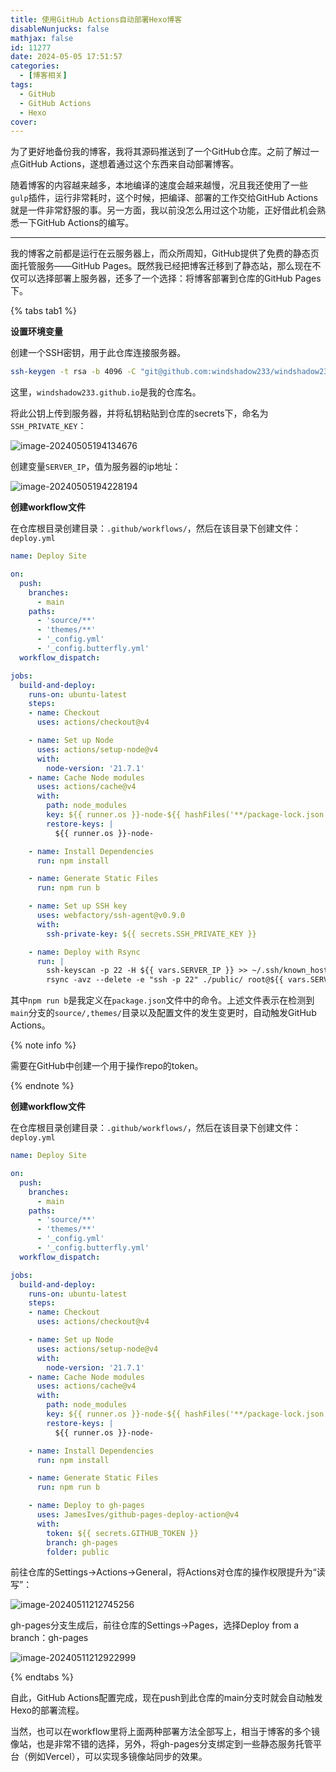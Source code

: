 ```yaml
---
title: 使用GitHub Actions自动部署Hexo博客
disableNunjucks: false
mathjax: false
id: 11277
date: 2024-05-05 17:51:57
categories:
  - [博客相关]
tags:
  - GitHub
  - GitHub Actions
  - Hexo
cover:
---
```


为了更好地备份我的博客，我将其源码推送到了一个GitHub仓库。之前了解过一点GitHub Actions，遂想着通过这个东西来自动部署博客。

随着博客的内容越来越多，本地编译的速度会越来越慢，况且我还使用了一些`gulp`插件，运行非常耗时，这个时候，把编译、部署的工作交给GitHub Actions就是一件非常舒服的事。另一方面，我以前没怎么用过这个功能，正好借此机会熟悉一下GitHub Actions的编写。

---

我的博客之前都是运行在云服务器上，而众所周知，GitHub提供了免费的静态页面托管服务——GitHub Pages。既然我已经把博客迁移到了静态站，那么现在不仅可以选择部署上服务器，还多了一个选择：将博客部署到仓库的GitHub Pages下。

{% tabs tab1 %}

<!-- tab 部署到云服务器 -->

**设置环境变量**

创建一个SSH密钥，用于此仓库连接服务器。

```bash
ssh-keygen -t rsa -b 4096 -C "git@github.com:windshadow233/windshadow233.github.io.git"
```

这里，`windshadow233.github.io`是我的仓库名。

将此公钥上传到服务器，并将私钥粘贴到仓库的secrets下，命名为`SSH_PRIVATE_KEY`：

![image-20240505194134676](https://blogfiles.oss.fyz666.xyz/png/e9a7e48a-471f-4b85-b8bd-0b437a9d35da.png)

创建变量`SERVER_IP`，值为服务器的ip地址：

![image-20240505194228194](https://blogfiles.oss.fyz666.xyz/png/98e9e6d6-e95f-4e71-9423-35bf5a289fce.png)

**创建workflow文件**

在仓库根目录创建目录：`.github/workflows/`，然后在该目录下创建文件：`deploy.yml`

```yaml
name: Deploy Site

on:
  push:
    branches:
      - main
    paths:
      - 'source/**'
      - 'themes/**'
      - '_config.yml'
      - '_config.butterfly.yml'
  workflow_dispatch:

jobs:
  build-and-deploy:
    runs-on: ubuntu-latest
    steps:
    - name: Checkout
      uses: actions/checkout@v4

    - name: Set up Node
      uses: actions/setup-node@v4
      with:
        node-version: '21.7.1'
    - name: Cache Node modules
      uses: actions/cache@v4
      with:
        path: node_modules
        key: ${{ runner.os }}-node-${{ hashFiles('**/package-lock.json') }}
        restore-keys: |
          ${{ runner.os }}-node-

    - name: Install Dependencies
      run: npm install

    - name: Generate Static Files
      run: npm run b

    - name: Set up SSH key
      uses: webfactory/ssh-agent@v0.9.0
      with:
        ssh-private-key: ${{ secrets.SSH_PRIVATE_KEY }}

    - name: Deploy with Rsync
      run: |
        ssh-keyscan -p 22 -H ${{ vars.SERVER_IP }} >> ~/.ssh/known_hosts
        rsync -avz --delete -e "ssh -p 22" ./public/ root@${{ vars.SERVER_IP }}:/var/www/blog/
```

其中`npm run b`是我定义在`package.json`文件中的命令。上述文件表示在检测到`main`分支的`source/,themes/`目录以及配置文件的发生变更时，自动触发GitHub Actions。

<!-- endtab -->

<!-- tab 部署到GitHub Pages -->

{% note info %}

需要在GitHub中创建一个用于操作repo的token。

{% endnote %}

**创建workflow文件**

在仓库根目录创建目录：`.github/workflows/`，然后在该目录下创建文件：`deploy.yml`

```yaml
name: Deploy Site

on:
  push:
    branches:
      - main
    paths:
      - 'source/**'
      - 'themes/**'
      - '_config.yml'
      - '_config.butterfly.yml'
  workflow_dispatch:

jobs:
  build-and-deploy:
    runs-on: ubuntu-latest
    steps:
    - name: Checkout
      uses: actions/checkout@v4

    - name: Set up Node
      uses: actions/setup-node@v4
      with:
        node-version: '21.7.1'
    - name: Cache Node modules
      uses: actions/cache@v4
      with:
        path: node_modules
        key: ${{ runner.os }}-node-${{ hashFiles('**/package-lock.json') }}
        restore-keys: |
          ${{ runner.os }}-node-

    - name: Install Dependencies
      run: npm install

    - name: Generate Static Files
      run: npm run b

    - name: Deploy to gh-pages
      uses: JamesIves/github-pages-deploy-action@v4
      with:
        token: ${{ secrets.GITHUB_TOKEN }}
        branch: gh-pages
        folder: public
```

前往仓库的Settings->Actions->General，将Actions对仓库的操作权限提升为“读写”：

![image-20240511212745256](https://blogfiles.oss.fyz666.xyz/png/6d441bba-e632-445f-93b7-59fbd4ac3fcc.png)

gh-pages分支生成后，前往仓库的Settings->Pages，选择Deploy from a branch：gh-pages

![image-20240511212922999](https://blogfiles.oss.fyz666.xyz/png/58deb7b3-7cb4-4dcf-aeb0-949faf67db58.png)

<!-- endtab -->

{% endtabs %}

自此，GitHub Actions配置完成，现在push到此仓库的main分支时就会自动触发Hexo的部署流程。

当然，也可以在workflow里将上面两种部署方法全部写上，相当于博客的多个镜像站，也是非常不错的选择，另外，将gh-pages分支绑定到一些静态服务托管平台（例如Vercel），可以实现多镜像站同步的效果。
